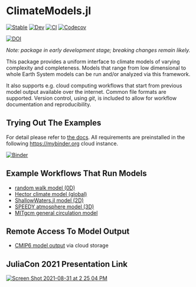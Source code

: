 # ClimateModels.jl

[![Stable](https://img.shields.io/badge/docs-stable-blue.svg)](https://gaelforget.github.io/ClimateModels.jl/stable)
[![Dev](https://img.shields.io/badge/docs-dev-blue.svg)](https://gaelforget.github.io/ClimateModels.jl/dev)
[![CI](https://github.com/gaelforget/ClimateModels.jl/actions/workflows/ci.yml/badge.svg)](https://github.com/gaelforget/ClimateModels.jl/actions/workflows/ci.yml)
[![Codecov](https://codecov.io/gh/gaelforget/ClimateModels.jl/branch/master/graph/badge.svg)](https://codecov.io/gh/gaelforget/ClimateModels.jl)

[![DOI](https://zenodo.org/badge/260379066.svg)](https://zenodo.org/badge/latestdoi/260379066)

_Note: package in early development stage; breaking changes remain likely._

This package provides a uniform interface to climate models of varying complexity and completeness. Models that range from low dimensional to whole Earth System models can be run and/or analyzed via this framework. 

It also supports e.g. cloud computing workflows that start from previous model output available over the internet. Common file formats are supported. Version control, using _git_, is included to allow for workflow documentation and reproducibility.

## Trying Out The Examples

For detail please refer to [the docs](https://gaelforget.github.io/ClimateModels.jl/dev/). All requirements are preinstalled in the following <https://mybinder.org> cloud instance. 

[![Binder](https://mybinder.org/badge_logo.svg)](https://mybinder.org/v2/gh/gaelforget/ClimateModels.jl/HEAD?urlpath=lab)

## Example Workflows That Run Models

- [random walk model (0D)](https://gaelforget.github.io/ClimateModels.jl/stable/generated/RandomWalker/)
- [Hector climate model (global)](https://gaelforget.github.io/ClimateModels.jl/stable/generated/Hector/)
- [ShallowWaters.jl model (2D)](https://gaelforget.github.io/ClimateModels.jl/stable/generated/ShallowWaters/)
- [SPEEDY atmosphere model (3D)](https://gaelforget.github.io/ClimateModels.jl/stable/generated/Speedy/)
- [MITgcm general circulation model](https://gaelforget.github.io/ClimateModels.jl/stable/generated/MITgcm/)

## Remote Access To Model Output

- [CMIP6 model output](https://gaelforget.github.io/ClimateModels.jl/stable/generated/CMIP6/) via cloud storage 

## JuliaCon 2021 Presentation Link

[![Screen Shot 2021-08-31 at 2 25 04 PM](https://user-images.githubusercontent.com/20276764/131556274-48f3df13-0608-4cd0-acf9-c3e29894a32c.png)](https://youtu.be/XR5hKCja0uw)
